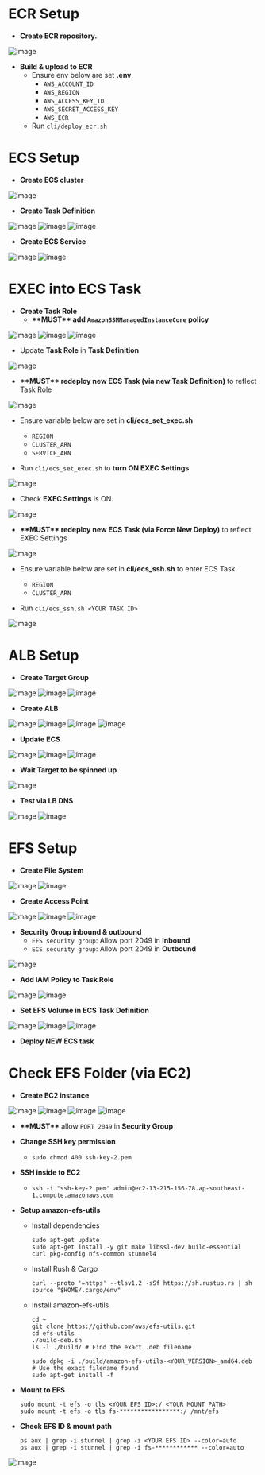 # ECR Setup
- **Create ECR repository.**

![image](assets/1.PNG)

- **Build & upload to ECR**
    - Ensure env below are set **.env**
        - `AWS_ACCOUNT_ID`
        - `AWS_REGION`
        - `AWS_ACCESS_KEY_ID`
        - `AWS_SECRET_ACCESS_KEY`
        - `AWS_ECR`
    - Run `cli/deploy_ecr.sh`

# ECS Setup
- **Create ECS cluster**

![image](assets/2.PNG)

- **Create Task Definition**

![image](assets/3a.PNG)
![image](assets/3b.PNG)
![image](assets/3c.PNG)

- **Create ECS Service**

![image](assets/4.PNG)
![image](assets/5.PNG)

# EXEC into ECS Task
- **Create Task Role**
    - **\*\*MUST\*\* add `AmazonSSMManagedInstanceCore` policy**

![image](assets/6.PNG)
![image](assets/12.PNG)
![image](assets/7.PNG)

- Update **Task Role** in **Task Definition**

![image](assets/8.PNG)

- **\*\*MUST\*\* redeploy new ECS Task (via new Task Definition)** to reflect Task Role

![image](assets/11.PNG)

- Ensure variable below are set in **cli/ecs_set_exec.sh**
    - `REGION`
    - `CLUSTER_ARN`
    - `SERVICE_ARN`

- Run `cli/ecs_set_exec.sh` to **turn ON EXEC Settings**

![image](assets/9.PNG)

- Check **EXEC Settings** is ON.

![image](assets/10.PNG)

- **\*\*MUST\*\* redeploy new ECS Task (via Force New Deploy)** to reflect EXEC Settings

![image](assets/14.PNG)

- Ensure variable below are set in **cli/ecs_ssh.sh** to enter ECS Task.
    - `REGION`
    - `CLUSTER_ARN`

- Run `cli/ecs_ssh.sh <YOUR TASK ID>`

![image](assets/13.PNG)

# ALB Setup
- **Create Target Group**

![image](assets/15.PNG)
![image](assets/16.PNG)
![image](assets/17.PNG)

- **Create ALB**

![image](assets/18.PNG)
![image](assets/19.PNG)
![image](assets/20.PNG)
![image](assets/21.PNG)

- **Update ECS**

![image](assets/22.PNG)
![image](assets/23.PNG)
![image](assets/24.PNG)

- **Wait Target to be spinned up**

![image](assets/25.PNG)

- **Test via LB DNS**

![image](assets/26.PNG)
![image](assets/27.PNG)

# EFS Setup
- **Create File System**

![image](assets/28.PNG)
![image](assets/29.PNG)

- **Create Access Point**

![image](assets/30.PNG)
![image](assets/31.PNG)
![image](assets/38.PNG)

- **Security Group inbound & outbound**
    - `EFS security group`: Allow port 2049 in **Inbound**
    - `ECS security group`: Allow port 2049 in **Outbound**

![image](assets/32.PNG)

- **Add IAM Policy to Task Role**

![image](assets/35.PNG)
![image](assets/36.PNG)

- **Set EFS Volume in ECS Task Definition**

![image](assets/33.PNG)
![image](assets/34.PNG)
![image](assets/37.PNG)

- **Deploy NEW ECS task**

# Check EFS Folder (via EC2)

- **Create EC2 instance**

![image](assets/39.PNG)
![image](assets/40.PNG)
![image](assets/41.PNG)
![image](assets/42.PNG)

- **\*\*MUST\*\*** allow `PORT 2049` in **Security Group**

- **Change SSH key permission**
    - `sudo chmod 400 ssh-key-2.pem`

- **SSH inside to EC2**
    - `ssh -i "ssh-key-2.pem" admin@ec2-13-215-156-78.ap-southeast-1.compute.amazonaws.com`

- **Setup amazon-efs-utils** 
    - Install dependencies
        ```shell
        sudo apt-get update
        sudo apt-get install -y git make libssl-dev build-essential curl pkg-config nfs-common stunnel4
        ```

    - Install Rush & Cargo
        ```shell
        curl --proto '=https' --tlsv1.2 -sSf https://sh.rustup.rs | sh
        source "$HOME/.cargo/env"
        ```

    - Install amazon-efs-utils
        ```shell
        cd ~
        git clone https://github.com/aws/efs-utils.git
        cd efs-utils
        ./build-deb.sh
        ls -l ./build/ # Find the exact .deb filename
        ```

        ```shell
        sudo dpkg -i ./build/amazon-efs-utils-<YOUR_VERSION>_amd64.deb # Use the exact filename found
        sudo apt-get install -f
        ```

- **Mount to EFS**
    ```shell
    sudo mount -t efs -o tls <YOUR EFS ID>:/ <YOUR MOUNT PATH>
    sudo mount -t efs -o tls fs-*****************:/ /mnt/efs
    ```

- **Check EFS ID & mount path**
    ```
    ps aux | grep -i stunnel | grep -i <YOUR EFS ID> --color=auto
    ps aux | grep -i stunnel | grep -i fs-************ --color=auto
    ```

![image](assets/43.PNG)